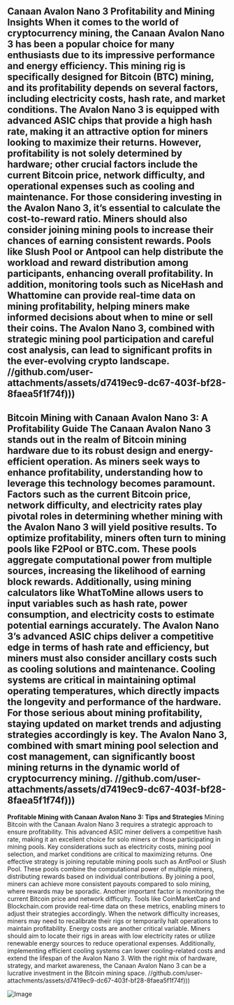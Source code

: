 **Canaan Avalon Nano 3 Profitability and Mining Insights**
When it comes to the world of cryptocurrency mining, the Canaan Avalon Nano 3 has been a popular choice for many enthusiasts due to its impressive performance and energy efficiency. This mining rig is specifically designed for Bitcoin (BTC) mining, and its profitability depends on several factors, including electricity costs, hash rate, and market conditions.
The Avalon Nano 3 is equipped with advanced ASIC chips that provide a high hash rate, making it an attractive option for miners looking to maximize their returns. However, profitability is not solely determined by hardware; other crucial factors include the current Bitcoin price, network difficulty, and operational expenses such as cooling and maintenance. 
For those considering investing in the Avalon Nano 3, it’s essential to calculate the cost-to-reward ratio. Miners should also consider joining mining pools to increase their chances of earning consistent rewards. Pools like Slush Pool or Antpool can help distribute the workload and reward distribution among participants, enhancing overall profitability.
In addition, monitoring tools such as NiceHash and Whattomine can provide real-time data on mining profitability, helping miners make informed decisions about when to mine or sell their coins. The Avalon Nano 3, combined with strategic mining pool participation and careful cost analysis, can lead to significant profits in the ever-evolving crypto landscape.
 //github.com/user-attachments/assets/d7419ec9-dc67-403f-bf28-8faea5f1f74f)))
---
**Bitcoin Mining with Canaan Avalon Nano 3: A Profitability Guide**
The Canaan Avalon Nano 3 stands out in the realm of Bitcoin mining hardware due to its robust design and energy-efficient operation. As miners seek ways to enhance profitability, understanding how to leverage this technology becomes paramount. Factors such as the current Bitcoin price, network difficulty, and electricity rates play pivotal roles in determining whether mining with the Avalon Nano 3 will yield positive results.
To optimize profitability, miners often turn to mining pools like F2Pool or BTC.com. These pools aggregate computational power from multiple sources, increasing the likelihood of earning block rewards. Additionally, using mining calculators like WhatToMine allows users to input variables such as hash rate, power consumption, and electricity costs to estimate potential earnings accurately.
The Avalon Nano 3’s advanced ASIC chips deliver a competitive edge in terms of hash rate and efficiency, but miners must also consider ancillary costs such as cooling solutions and maintenance. Cooling systems are critical in maintaining optimal operating temperatures, which directly impacts the longevity and performance of the hardware.
For those serious about mining profitability, staying updated on market trends and adjusting strategies accordingly is key. The Avalon Nano 3, combined with smart mining pool selection and cost management, can significantly boost mining returns in the dynamic world of cryptocurrency mining.
 //github.com/user-attachments/assets/d7419ec9-dc67-403f-bf28-8faea5f1f74f)))
---
**Profitable Mining with Canaan Avalon Nano 3: Tips and Strategies**
Mining Bitcoin with the Canaan Avalon Nano 3 requires a strategic approach to ensure profitability. This advanced ASIC miner delivers a competitive hash rate, making it an excellent choice for solo miners or those participating in mining pools. Key considerations such as electricity costs, mining pool selection, and market conditions are critical to maximizing returns.
One effective strategy is joining reputable mining pools such as AntPool or Slush Pool. These pools combine the computational power of multiple miners, distributing rewards based on individual contributions. By joining a pool, miners can achieve more consistent payouts compared to solo mining, where rewards may be sporadic.
Another important factor is monitoring the current Bitcoin price and network difficulty. Tools like CoinMarketCap and Blockchain.com provide real-time data on these metrics, enabling miners to adjust their strategies accordingly. When the network difficulty increases, miners may need to recalibrate their rigs or temporarily halt operations to maintain profitability.
Energy costs are another critical variable. Miners should aim to locate their rigs in areas with low electricity rates or utilize renewable energy sources to reduce operational expenses. Additionally, implementing efficient cooling systems can lower cooling-related costs and extend the lifespan of the Avalon Nano 3.
With the right mix of hardware, strategy, and market awareness, the Canaan Avalon Nano 3 can be a lucrative investment in the Bitcoin mining space.
 //github.com/user-attachments/assets/d7419ec9-dc67-403f-bf28-8faea5f1f74f)))


![Image](https://github.com/user-attachments/assets/4a25d116-2220-4385-b08e-f287af8fcbc4)